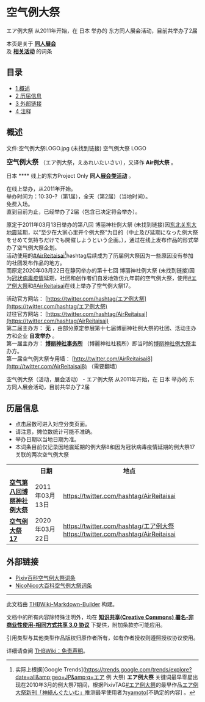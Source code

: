 # 空气例大祭

<!-- source html: G:\repos\THBWiki-Markdown-Builder\THBWikiMarkdown\Temp\main\5\56\ns0%3A%E7%A9%BA%E6%B0%94%E4%BE%8B%E5%A4%A7%E7%A5%AD.html -->

エア例大祭 从2011年开始，在 日本 举办的  东方同人展会活动，目前共举办了2届

本页是关于 **[同人展会](./同人展会.md#展会类活动)**   
及 **[相关活动](./相关活动.md)** 的词条

## 目录

- [1 概述](#概述)
- [2 历届信息](#历届信息)
- [3 外部链接](#外部链接)
- [4 注释](#注释)





## 概述
文件:空气例大祭LOGO.jpg (未找到链接)  空气例大祭 LOGO
  
<big> **空气例大祭** </big>（エア例大祭，えあれいたいさい），又译作 **Air例大祭** 。  
  
  
  
  
日本 **** 线上的东方Project Only **同人[展会类活动](./展会类活动.md#展会类活动)** 。  
  
在线上举办，从2011年开始。  
举办时间为：10:30-?（第1届），全天（第2届）（当地时间）。  
免费入场。  
直到目前为止，已经举办了2届（包含已决定将会举办）。  
  
原定于2011年03月13日举办的第八回 博丽神社例大祭 (未找到链接)因[东北关东大地震](https://zh.wikipedia.org/wiki/2011年日本东北地方太平洋近海地震)延期，以“至少在大家心里开个例大祭”为目的（中止及び延期になった例大祭をせめて気持ちだけでも開催しようという企画。），通过在线上发布作品的形式举办了空气例大祭企划。  
活动使用的[#AirReitaisai](https://twitter.com/hashtag/AirReitaisai)[^cite_note-1]hashtag后续成为了历届例大祭因为一些原因没有参加的社团发布作品的地方。  
而原定2020年03月22日在静冈举办的第十七回 博丽神社例大祭 (未找到链接)因为[冠状病毒疫情](https://zh.wikipedia.org/wiki/2019冠状病毒病疫情)延期，社团和创作者们自发地效仿九年前的空气例大祭，使用[#エア例大祭](https://twitter.com/hashtag/エア例大祭)和[#AirReitaisai](https://twitter.com/hashtag/AirReitaisai)在线上举办了空气例大祭17。  
  
  
  
  
活动官方网站： [https://twitter.com/hashtag/エア例大祭](https://twitter.com/hashtag/エア例大祭)   
过往官方网站： [https://twitter.com/hashtag/AirReitaisai](https://twitter.com/hashtag/AirReitaisai)   
第二届主办方： **无** ，由部分原定参展第十七届博丽神社例大祭的社团、活动主办方和企业 **自发举办** 。  
第一届主办方： **[博丽神社事务所](./博丽神社事务所.md)** （博麗神社社務所）即当时的[博丽神社例大祭](./博丽神社例大祭.md)主办方。  
第一届空气例大祭专用墙： [http://twitter.com/AirReitaisai8](http://twitter.com/AirReitaisai8) （需要翻墙）  
  
空气例大祭（活动，展会活动） - エア例大祭 从2011年开始，在 日本 举办的  东方同人展会活动，目前共举办了2届

## 历届信息
- 点击届数可进入对应分类页面。
- 请注意，摊位数统计可能不准确。
- 举办日期以当地日期为准。
- 本词条目前仅记录因地震延期的例大祭8和因为冠状病毒疫情延期的例大祭17关联的两次空气例大祭


<table>
<tbody><tr><th> </th><th>日期</th><th>地点</th></tr>
<tr><td id="1"><b><a href="/展会作品列表?e=%E7%A9%BA%E6%B0%94%E4%BE%8B%E5%A4%A7%E7%A5%AD%231">空气第八回博丽神社例大祭</a></b></td><td id="ev-1">2011年03月13日</td><td><a rel="nofollow" class="external free" href="https://twitter.com/hashtag/AirReitaisai">https://twitter.com/hashtag/AirReitaisai</a><br><small><span style="color:grey;"></span></small></td></tr>
<tr><td id="2"><b><a href="/展会作品列表?e=%E7%A9%BA%E6%B0%94%E4%BE%8B%E5%A4%A7%E7%A5%AD%232">空气例大祭17</a></b></td><td id="ev-2">2020年03月22日</td><td><a rel="nofollow" class="external free" href="https://twitter.com/hashtag/エア例大祭">https://twitter.com/hashtag/エア例大祭</a> <a rel="nofollow" class="external free" href="https://twitter.com/hashtag/AirReitaisai">https://twitter.com/hashtag/AirReitaisai</a><br><small><span style="color:grey;"></span></small></td></tr>
</tbody></table>



## 外部链接
- [Pixiv百科空气例大祭词条](https://dic.pixiv.net/a/エア例大祭)
- [NicoNico大百科空气例大祭词条](https://dic.nicovideo.jp/a/エア例大祭)


[^cite_note-1]: 实际上根据[Google Trends](https://trends.google.com/trends/explore?date=all&amp;geo=JP&amp;q=エア 例 大祭) **エア例大祭** 关键词最早零星出现在2010年3月的例大祭7期间，根据PixivTAG[#エア例大祭](https://www.pixiv.net/tags/エア例大祭)的最早作品[エア例大祭新刊「神綺んぐたいむ」](https://www.pixiv.net/artworks/9349751)推测最早使用者为[yamoto](https://www.pixiv.net/users/28886)[不确定的内容]
。

  
  






---

此文档由 [THBWiki-Markdown-Builder](https://github.com/Delsin-Yu/THBWiki-Markdown-Builder) 构建。

文档中的所有内容除特殊注明外，均在 [**知识共享(Creative Commons) 署名-非商业性使用-相同方式共享 3.0 协议**](https://creativecommons.org/licenses/by-sa/3.0/deed.zh-hans) 下提供，附加条款亦可能应用。

引用类型与其他类型作品版权归原作者所有，如有作者授权则遵照授权协议使用。

详细请查阅 [THBWiki：免责声明](https://thbwiki.cc/THBWiki:%E5%85%8D%E8%B4%A3%E5%A3%B0%E6%98%8E)。

